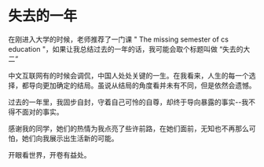 # **失去的一年**

在刚进入大学的时候，老师推荐了一门课 " The missing semester of cs education "，如果让我总结过去的一年的话，我可能会取个标题叫做 “失去的大二”

中文互联网有的时候会调侃，中国人处处关键的一生。在我看来，人生的每一个选择，都导向更加确定的结局。虽说从结局的角度看并未有不同，但是依然会遗憾。

过去的一年里，我固步自封，守着自己可怜的自尊，却终于导向暴露的事实--我不得不面对的事实。

感谢我的同学，她们的热情为我点亮了些许前路，在她们面前，无知也不再那么可怕，她们向我展示出生活新的可能。

开眼看世界，开卷有益处。